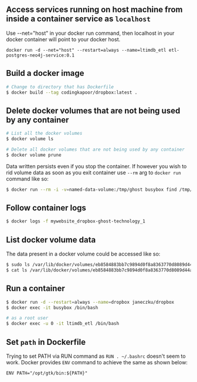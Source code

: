 ## Access services running on host machine from inside a container service as `localhost`
Use --net="host" in your docker run command, then localhost in your docker container will point to your docker host.
```
docker run -d --net="host" --restart=always --name=ltimdb_etl etl-postgres-neo4j-service:0.1
```

## Build a docker image
```sh
# Change to directory that has Dockerfile
$ docker build --tag codingkapoor/dropbox:latest .
```

## Delete docker volumes that are not being used by any container
```sh
# List all the docker volumes
$ docker volume ls

# Delete all docker volumes that are not being used by any container
$ docker volume prune
```

Data written persists even if you stop the container. If however you wish to rid volume data as soon as you exit container use `--rm` arg to `docker run` command like so:
```sh
$ docker run --rm -i -v=named-data-volume:/tmp/ghost busybox find /tmp/ghost
```

## Follow container logs
```sh
$ docker logs -f mywebsite_dropbox-ghost-technology_1
```

## List docker volume data
The data present in a docker volume could be accessed like so:
```sh
$ sudo ls /var/lib/docker/volumes/eb8584883bb7c9894d0f8a8363770d8089d44a78f36720b129250146046a97de/_data
$ cat ls /var/lib/docker/volumes/eb8584883bb7c9894d0f8a8363770d8089d44a78f36720b129250146046a97de/_data/stdout.log 
```

## Run a container

```sh
$ docker run -d --restart=always --name=dropbox janeczku/dropbox
$ docker exec -it busybox /bin/bash

# as a root user
$ docker exec -u 0 -it ltimdb_etl /bin/bash
```

## Set `path` in Dockerfile
Trying to set PATH via RUN command as `RUN . ~/.bashrc` doesn't seem to work. Docker provides `ENV` command to achieve the same as shown below:
```
ENV PATH="/opt/gtk/bin:${PATH}"
```
